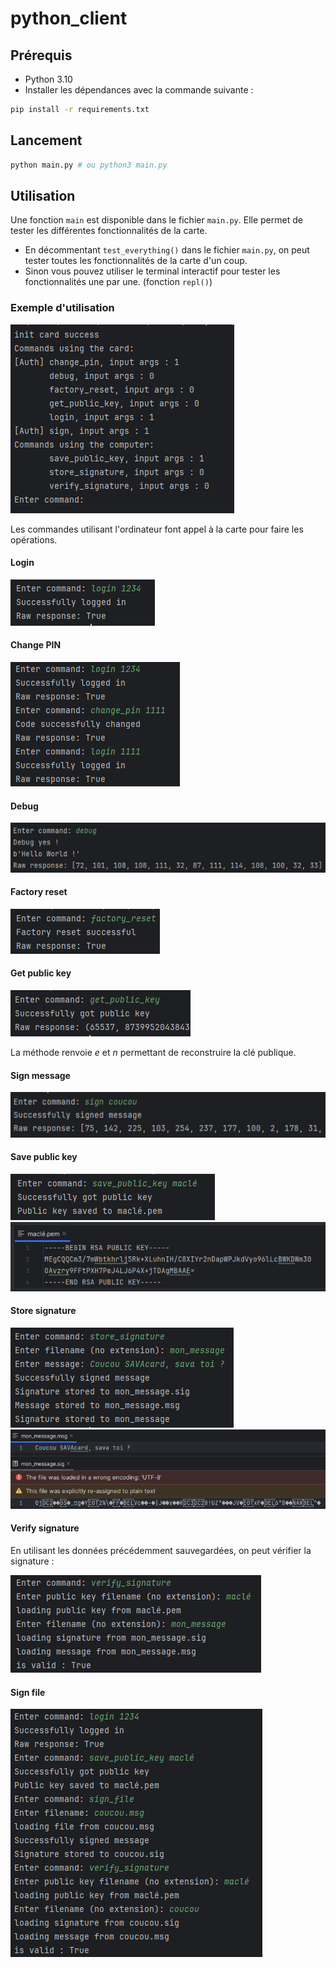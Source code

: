 # python_client

## Prérequis

- Python 3.10
- Installer les dépendances avec la commande suivante :

```bash
pip install -r requirements.txt
```

## Lancement

```bash
python main.py # ou python3 main.py
```

## Utilisation

Une fonction `main` est disponible dans le fichier `main.py`. Elle permet de tester les différentes fonctionnalités de la carte.

- En décommentant `test_everything()` dans le fichier `main.py`, on peut tester toutes les fonctionnalités de la carte d'un coup.
- Sinon vous pouvez utiliser le terminal interactif pour tester les fonctionnalités une par une. (fonction `repl()`)

### Exemple d'utilisation

![Alt text](image.png)

Les commandes utilisant l'ordinateur font appel à la carte pour faire les opérations.

#### Login

![Alt text](image-5.png)

#### Change PIN

![Alt text](image-1.png)

#### Debug

![Alt text](image-2.png)

#### Factory reset

![Alt text](image-3.png)

#### Get public key

![Alt text](image-4.png)

La méthode renvoie $e$ et $n$ permettant de reconstruire la clé publique.

#### Sign message

![Alt text](image-6.png)

#### Save public key

![Alt text](image-7.png)
![Alt text](image-8.png)

#### Store signature

![Alt text](image-9.png)
![Alt text](image-10.png)

#### Verify signature

En utilisant les données précédemment sauvegardées, on peut vérifier la signature :

![Alt text](image-11.png)

#### Sign file

![Alt text](image-12.png)
